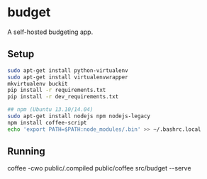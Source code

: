 # budget

A self-hosted budgeting app.

## Setup

```bash
sudo apt-get install python-virtualenv
sudo apt-get install virtualenvwrapper
mkvirtualenv buckit
pip install -r requirements.txt
pip install -r dev_requirements.txt

## npm (Ubuntu 13.10/14.04)
sudo apt-get install nodejs npm nodejs-legacy
npm install coffee-script
echo 'export PATH=$PATH:node_modules/.bin' >> ~/.bashrc.local
```

## Running

coffee -cwo public/.compiled public/coffee
src/budget --serve
